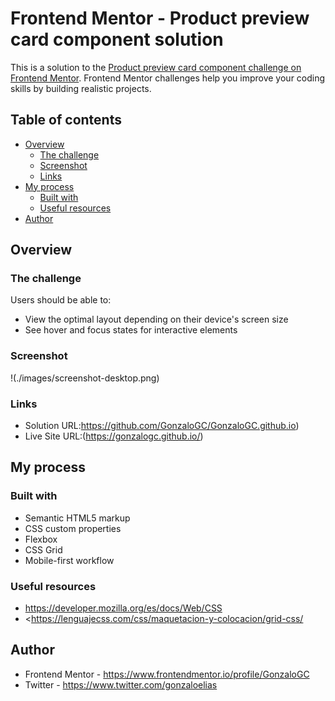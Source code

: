 # Frontend Mentor - Product preview card component solution

This is a solution to the [Product preview card component challenge on Frontend Mentor](https://www.frontendmentor.io/challenges/product-preview-card-component-GO7UmttRfa). Frontend Mentor challenges help you improve your coding skills by building realistic projects.

## Table of contents

- [Overview](#overview)
  - [The challenge](#the-challenge)
  - [Screenshot](#screenshot)
  - [Links](#links)
- [My process](#my-process)
  - [Built with](#built-with)
  - [Useful resources](#useful-resources)
- [Author](#author)

## Overview

### The challenge

Users should be able to:

- View the optimal layout depending on their device's screen size
- See hover and focus states for interactive elements

### Screenshot

!(./images/screenshot-desktop.png)

### Links

- Solution URL:<https://github.com/GonzaloGC/GonzaloGC.github.io>)
- Live Site URL:(<https://gonzalogc.github.io/>)

## My process

### Built with

- Semantic HTML5 markup
- CSS custom properties
- Flexbox
- CSS Grid
- Mobile-first workflow

### Useful resources

- <https://developer.mozilla.org/es/docs/Web/CSS>
- <<https://lenguajecss.com/css/maquetacion-y-colocacion/grid-css/>

## Author

- Frontend Mentor - <https://www.frontendmentor.io/profile/GonzaloGC>
- Twitter - <https://www.twitter.com/gonzaloelias>
